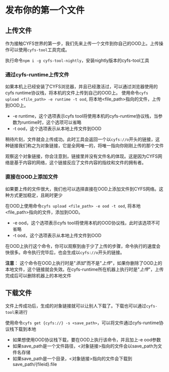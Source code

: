 # 发布你的第一个文件

## 上传文件
作为接触CYFS世界的第一步，我们先来上传一个文件到你自己的OOD上。上传操作可以使用`cyfs-tool`工具完成。

执行命令`npm i -g cyfs-tool-nightly`，安装nightly版本的cyfs-tool工具

### 通过cyfs-runtime上传文件
如果本机上已经安装了CYFS浏览器，并且已经激活过，可以通过浏览器使用的cyfs runtime协议栈，将本机的文件上传到自己的OOD上。
使用命令`cyfs upload <file_path> -e runtime -t ood`, 将本地<file_path>指向的文件，上传到OOD上。
- -e runtime，这个选项表示cyfs tool将使用本机的cyfs-runtime协议栈，当参数为runtime时，这个选项可以省略
- -t ood，这个选项表示从本地上传文件到OOD
  
稍待片刻，文件就会上传成功。此时工具会返回一个以`cyfs://o`开头的链接，这种链接我们称之为对象链接，它是全网唯一的，将唯一指向你刚刚上传的那个文件

观察这个对象链接，你会注意到，链接里并没有文件名的体现。这是因为CYFS网络是基于内容的网络，这个链接反应了文件内容的指纹和文件的拥有者。

### 直接在OOD上添加文件
如果要上传的文件很大，我们也可以选择直接在OOD上添加文件到CYFS网络。这种方式更加稳定，且耗时更少

在OOD上使用命令`cyfs upload <file_path> -e ood -t ood`, 将本地<file_path>指向的文件，添加到OOD。

- -e ood，这个选项表示cyfs tool将使用本机的OOD协议栈，此时该选项不可省略
- -t ood，这个选项表示从本地上传文件到OOD

在OOD上执行这个命令，你可以观察到由于少了上传的步骤，命令执行的速度会快很多。命令执行完毕后，也会生成以`cyfs://o`开头的链接。

**注意**： 这个命令在OOD上执行时是"*添加*"而不是"*上传*"，如果你删除了OOD上的本地文件，这个链接就会失效。在cyfs-runtime所在机器上执行时是"*上传*"，上传完成后可以删除机器上的本地文件

## 下载文件
文件上传成功后，生成的对象链接就可以让别人下载了。下载也可以通过`cyfs-tool`来进行

使用命令`cyfs get {cyfs://} -s <save_path>`，可以将文件通过cyfs-runtime协议栈下载到本地
- 如果想使用OOD协议栈下载，要在OOD上执行该命令，并且加上-e ood参数
- 如果save_path是一个文件路径，<对象链接>指向的文件会以save_path为文件名存储
- 如果save_path是一个目录，<对象链接>指向的文件会下载到save_path/{fileid}.file

